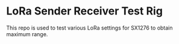 # LoRa Sender Receiver Test Rig

This repo is used to test various LoRa settings for SX1276 to obtain maximum range.
 